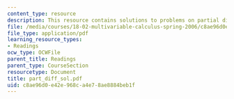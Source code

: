 ```yaml
---
content_type: resource
description: This resource contains solutions to problems on partial differentiation.
file: /media/courses/18-02-multivariable-calculus-spring-2006/c8ae96d0e42e968ca4e78ae8884beb1f_part_diff_sol.pdf
file_type: application/pdf
learning_resource_types:
- Readings
ocw_type: OCWFile
parent_title: Readings
parent_type: CourseSection
resourcetype: Document
title: part_diff_sol.pdf
uid: c8ae96d0-e42e-968c-a4e7-8ae8884beb1f
---
```

